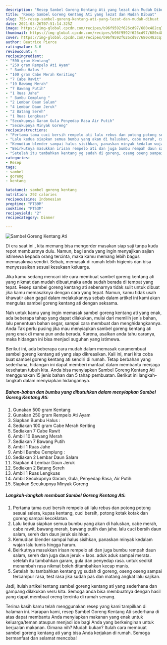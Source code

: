 ```yaml
---
description: "Resep Sambel Goreng Kentang Ati yang lezat dan Mudah Dibuat"
title: "Resep Sambel Goreng Kentang Ati yang lezat dan Mudah Dibuat"
slug: 755-resep-sambel-goreng-kentang-ati-yang-lezat-dan-mudah-dibuat
date: 2021-03-26T07:51:14.325Z
image: https://img-global.cpcdn.com/recipes/b96f9592f626cd97/680x482cq70/sambel-goreng-kentang-ati-foto-resep-utama.jpg
thumbnail: https://img-global.cpcdn.com/recipes/b96f9592f626cd97/680x482cq70/sambel-goreng-kentang-ati-foto-resep-utama.jpg
cover: https://img-global.cpcdn.com/recipes/b96f9592f626cd97/680x482cq70/sambel-goreng-kentang-ati-foto-resep-utama.jpg
author: Beatrice Pierce
ratingvalue: 3.6
reviewcount: 4
recipeingredient:
- "500 gram Kentang"
- "250 gram Rempelo Ati Ayam"
- " Bumbu Halus "
- "100 gram Cabe Merah Keriting"
- "7 Cabe Rawit"
- "10 Bawang Merah"
- "7 Bawang Putih"
- "1 Ruas Jahe"
- " Bumbu Cemplung "
- "2 Lembar Daun Salam"
- "4 Lembar Daun Jeruk"
- "2 Batang Sereh"
- "1 Ruas Lengkuas"
- "Secukupnya Garam Gula Penyedap Rasa Air Putih"
- "Secukupnya Minyak Goreng"
recipeinstructions:
- "Pertama tama cuci bersih rempelo ati lalu rebus dan potong potong sesuai selera, kupas kentang, cuci bersih, potong kotak kotak dan goreng sampai kecoklatan."
- "Lalu kedua siapkan semua bumbu yang akan di haluskan, cabe merah, cabe rawit, bawang merah, bawang putih dan jahe. lalu cuci bersih daun salam, sereh dan daun jeruk sisihkan."
- "Kemudian blender sampai halus sisihkan, panaskan minyak kedalam wajan lalu tumis hingga harum."
- "Beirkutnya masukkan irisan rempelo ati dan juga bumbu rempah daun salam, sereh dan juga daun jeruk + laos. aduk aduk sampai merata. setelah itu tambahkan garam, gula dan penyedap rasa. untuk sedikit menambah rasa nikmat boleh ditambahkan kecap manis."
- "Setelah itu tambahkan kentang yg sudah di goreng, oseng oseng sampai tercampur rasa, test rasa jika sudah pas dan matang angkat lalu sajikan."
categories:
- Resep
tags:
- sambel
- goreng
- kentang

katakunci: sambel goreng kentang 
nutrition: 292 calories
recipecuisine: Indonesian
preptime: "PT39M"
cooktime: "PT53M"
recipeyield: "2"
recipecategory: Dinner

---
```



![Sambel Goreng Kentang Ati](https://img-global.cpcdn.com/recipes/b96f9592f626cd97/680x482cq70/sambel-goreng-kentang-ati-foto-resep-utama.jpg)

Di era  saat ini , kita memang bisa mengorder masakan siap saji tanpa kudu repot membuatnya dulu. Namun, bagi anda yang ingin menyajikan sajian istimewa kepada orang tercinta, maka kamu memang lebih bagus memasaknya sendiri. Sebab, memasak di rumah lebih higienis dan bisa menyesuaikan sesuai kesukaan keluarga.

Jika kamu sedang mencari ide cara membuat sambel goreng kentang ati yang nikmat dan mudah dibuat,maka anda sudah berada di tempat yang tepat. Resep sambel goreng kentang ati  sebenarnya tidak sulit untuk dibuat jika kamu memasaknya dengan cara yang tepat. Namun, kamu tidak usah khawatir akan gagal dalam melakukannya 
sebab dalam artikel ini kami akan mengulas sambel goreng kentang ati dengan seksama.  



Nah untuk kamu yang ingin memasak sambel goreng kentang ati yang enak, ada beberapa tahap yang dapat dilakukan, mulai dari memilih jenis bahan, lalu penentuan bahan segar, sampai cara membuat dan menghidangkannya. Anda Tak perlu pusing jika mau menyiapkan sambel goreng kentang ati yang enak di mana pun anda berada. Karena, asalkan anda  tahu caranya, maka hidangan ini bisa menjadi suguhan yang istimewa.

Berikut ini, ada beberapa cara mudah dalam memasak caramembuat sambel goreng kentang ati yang siap dikreasikan. Kali ini, mari kita coba buat sambel goreng kentang ati sendiri di rumah. Tetap berbahan yang sederhana, hidangan ini dapat memberi manfaat dalam membantu menjaga kesehatan tubuh kita. Anda bisa menyiapkan Sambel Goreng Kentang Ati menggunakan 15 jenis bahan dan 5 tahap pembuatan. Berikut ini langkah-langkah dalam menyiapkan hidangannya.

<!--inarticleads1-->

##### Bahan-bahan dan bumbu yang dibutuhkan dalam menyiapkan Sambel Goreng Kentang Ati:

1. Gunakan 500 gram Kentang
1. Gunakan 250 gram Rempelo Ati Ayam
1. Siapkan  Bumbu Halus :
1. Sediakan 100 gram Cabe Merah Keriting
1. Sediakan 7 Cabe Rawit
1. Ambil 10 Bawang Merah
1. Sediakan 7 Bawang Putih
1. Ambil 1 Ruas Jahe
1. Ambil  Bumbu Cemplung :
1. Sediakan 2 Lembar Daun Salam
1. Siapkan 4 Lembar Daun Jeruk
1. Sediakan 2 Batang Sereh
1. Ambil 1 Ruas Lengkuas
1. Ambil Secukupnya Garam, Gula, Penyedap Rasa, Air Putih
1. Siapkan Secukupnya Minyak Goreng




<!--inarticleads2-->

##### Langkah-langkah membuat Sambel Goreng Kentang Ati:

1. Pertama tama cuci bersih rempelo ati lalu rebus dan potong potong sesuai selera, kupas kentang, cuci bersih, potong kotak kotak dan goreng sampai kecoklatan.
1. Lalu kedua siapkan semua bumbu yang akan di haluskan, cabe merah, cabe rawit, bawang merah, bawang putih dan jahe. lalu cuci bersih daun salam, sereh dan daun jeruk sisihkan.
1. Kemudian blender sampai halus sisihkan, panaskan minyak kedalam wajan lalu tumis hingga harum.
1. Beirkutnya masukkan irisan rempelo ati dan juga bumbu rempah daun salam, sereh dan juga daun jeruk + laos. aduk aduk sampai merata. setelah itu tambahkan garam, gula dan penyedap rasa. untuk sedikit menambah rasa nikmat boleh ditambahkan kecap manis.
1. Setelah itu tambahkan kentang yg sudah di goreng, oseng oseng sampai tercampur rasa, test rasa jika sudah pas dan matang angkat lalu sajikan.




Jadi, itulah artikel tentang  sambel goreng kentang ati  yang sederhana dan gampang dilakukan versi kita. Semoga anda bisa membuatnya dengan hasil yang dapat membuat oreng tercinta di rumah senang. 

Terima kasih kamu telah menggunakan resep yang kami tampilkan di halaman ini. Harapan kami, resep  Sambel Goreng Kentang Ati sederhana di atas dapat membantu Anda menyiapkan makanan yang enak untuk keluarga/teman ataupun menjadi ide bagi Anda yang berkeinginan untuk berjualan makanan. Gimana nih? Mudah bukan? Itulah cara membuat sambel goreng kentang ati yang bisa Anda kerjakan di rumah. Semoga bermanfaat dan selamat mencoba!

